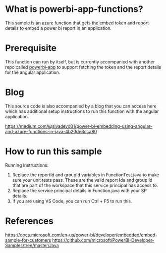 # What is powerbi-app-functions?

This sample is an azure function that gets the embed token and report details to embed a power bi report in an application.

# Prerequisite

This function can run by itself, but is currently accompanied with another repo called [powerbi-app](https://github.com/sdesa/powerbi-app) to support fetching the token and the report details for the angular application.

# Blog 

This source code is also accompanied by a blog that you can access here which has additional setup instructions to run this function with the angular application. 

https://medium.com/@sivadevd01/power-bi-embedding-using-angular-and-azure-functions-in-java-4b20de3cca80

# How to run this sample

Running instructions:

1. Replace the reportId and groupId variables in FunctionTest.java to make sure your unit tests pass. These are the valid report Ids and group Id that are part of the workspace that this service principal has access to.
2. Replace the service principal details in Function.java with your SP details.
3. If you are using VS Code, you can run Ctrl + F5 to run this.

# References

https://docs.microsoft.com/en-us/power-bi/developer/embedded/embed-sample-for-customers
https://github.com/microsoft/PowerBI-Developer-Samples/tree/master/Java
